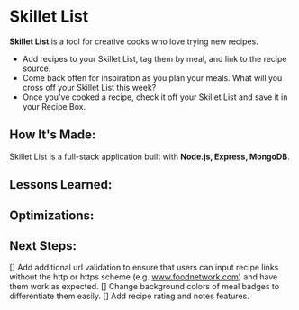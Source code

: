 # Skillet List

**Skillet List** is a tool for creative cooks who love trying new recipes.  
 - Add recipes to your Skillet List, tag them by meal, and link to the recipe source. 
 - Come back often for inspiration as you plan your meals. What will you cross off your Skillet List this week? 
 - Once you've cooked a recipe, check it off your Skillet List and save it in your Recipe Box. 
  
## How It's Made:

Skillet List is a full-stack application built with **Node.js, Express, MongoDB**.

## Lessons Learned:



## Optimizations: 

 

## Next Steps:
[] Add additional url validation to ensure that users can input recipe links without the http or https scheme (e.g. www.foodnetwork.com) and have them work as expected.
[] Change background colors of meal badges to differentiate them easily. 
[] Add recipe rating and notes features. 
